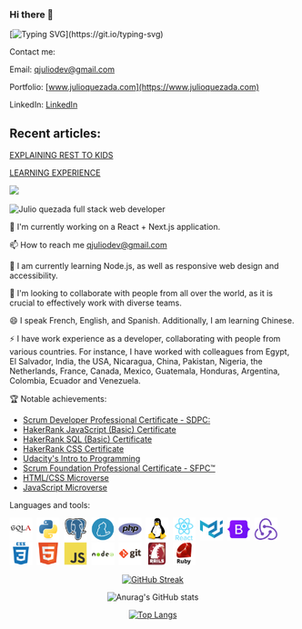 ### Hi there 👋

[![Typing SVG](https://readme-typing-svg.demolab.com?font=Fira+Code&weight=600&pause=1000&color=F7569D&width=435&lines=I+learn+something+new+every+day.)](https://git.io/typing-svg)

Contact me:

Email: qjuliodev@gmail.com

Portfolio: [www.julioquezada.com](https://www.julioquezada.com)

LinkedIn: [LinkedIn](https://www.linkedin.com/in/quezadajulio/)

## Recent articles:
[EXPLAINING REST TO KIDS](https://medium.com/@julio.quezada/explaining-rest-to-kids-the-toy-box-analogy-c5bea90ae436)

[LEARNING EXPERIENCE](https://medium.com/@julio.quezada/maximize-your-microverse-experience-3c7df470b4e0)


![](https://komarev.com/ghpvc/?username=Alejandroq12&color=green&style=flat-square)

![Julio quezada full stack web developer](https://user-images.githubusercontent.com/95459740/229638384-485cb9c3-fa19-4001-8006-b8944ae40783.png)

<!--
**Alejandroq12/Alejandroq12** is a ✨ _special_ ✨ repository because its `README.md` (this file) appears on your GitHub profile.

Here are some ideas to get you started:
- 📫 How to reach me: ...
-->
🔭 I'm currently working on a React + Next.js application. 

📫 How to reach me qjuliodev@gmail.com

🌱 I am currently learning Node.js, as well as responsive web design and accessibility.

👯 I'm looking to collaborate with people from all over the world, as it is crucial to effectively work with diverse teams.

😄 I speak French, English, and Spanish. Additionally, I am learning Chinese.

⚡ I have work experience as a developer, collaborating with people from various countries. For instance, I have worked with colleagues from Egypt, El Salvador, India, the USA, Nicaragua, China, Pakistan, Nigeria, the Netherlands, France, Canada, Mexico, Guatemala, Honduras, Argentina, Colombia, Ecuador and Venezuela.

🏆 Notable achievements:
- [Scrum Developer Professional Certificate - SDPC:](https://www.credly.com/badges/0c47a122-6637-4153-9713-4052063a87bc)
- [HakerRank JavaScript (Basic) Certificate](https://www.hackerrank.com/certificates/b011be88e51e)
- [HakerRank SQL (Basic) Certificate](https://www.hackerrank.com/certificates/1ae59c46437a)
- [HakerRank CSS Certificate](https://www.hackerrank.com/certificates/a750cd1e6aad)
- [Udacity's Intro to Programming ](https://graduation.udacity.com/confirm/A5L4CGUC)
- [Scrum Foundation Professional Certificate - SFPC™](https://www.credly.com/badges/ed048218-ba86-48ef-98d0-1bc815365254/public_url)
- [HTML/CSS Microverse](https://www.credential.net/7a620e80-368e-4fdb-847b-fc6cdf5b8618#gs.uh8gwb)
- [JavaScript Microverse](https://www.credential.net/2561e0ad-3f04-43d0-806a-0e54ffba7c15#gs.zd7vzx)



Languages and tools:
<div> 
  <img src="https://github.com/devicons/devicon/blob/master/icons/sqlalchemy/sqlalchemy-original.svg" title="SQLAlchemy" alt="SQLAlchemy" width="40" height="40"/>&nbsp;
  <img src="https://github.com/devicons/devicon/blob/master/icons/python/python-original.svg" title="Python" alt="Python" width="40" height="40"/>&nbsp;
  <img src="https://github.com/devicons/devicon/blob/master/icons/postgresql/postgresql-original.svg" title="Postgresql" alt="Postgresql" width="40" height="40"/>&nbsp;
  <img src="https://github.com/devicons/devicon/blob/master/icons/yarn/yarn-original.svg" title="Yarn" alt="Yarn" width="40" height="40"/>&nbsp;
  <img src="https://github.com/devicons/devicon/blob/master/icons/php/php-original.svg" title="PHP" alt="PHP" width="40" height="40"/>&nbsp;
  <img src="https://github.com/devicons/devicon/blob/master/icons/linux/linux-original.svg" title="Linux" alt="React" width="40" height="40"/>&nbsp;
  <img src="https://github.com/devicons/devicon/blob/master/icons/react/react-original-wordmark.svg" title="React" alt="React" width="40" height="40"/>&nbsp;
  <img src="https://github.com/devicons/devicon/blob/master/icons/materialui/materialui-original.svg" title="Material UI" alt="Material UI" width="40" height="40"/>&nbsp;
  <img src="https://github.com/devicons/devicon/blob/master/icons/bootstrap/bootstrap-original.svg" title="Bootstrap" alt="Material UI" width="40" height="40"/>&nbsp;
  <img src="https://github.com/devicons/devicon/blob/master/icons/redux/redux-original.svg" title="Redux" alt="Redux " width="40" height="40"/>&nbsp;
  <img src="https://github.com/devicons/devicon/blob/master/icons/css3/css3-plain-wordmark.svg"  title="CSS3" alt="CSS" width="40" height="40"/>&nbsp;
  <img src="https://github.com/devicons/devicon/blob/master/icons/html5/html5-original.svg" title="HTML5" alt="HTML" width="40" height="40"/>&nbsp;
  <img src="https://github.com/devicons/devicon/blob/master/icons/javascript/javascript-original.svg" title="JavaScript" alt="JavaScript" width="40" height="40"/>&nbsp;
  <img src="https://github.com/devicons/devicon/blob/master/icons/nodejs/nodejs-original-wordmark.svg" title="NodeJS" alt="NodeJS" width="40" height="40"/>&nbsp;
  <img src="https://github.com/devicons/devicon/blob/master/icons/git/git-original-wordmark.svg" title="Git" **alt="Git" width="40" height="40"/>&nbsp;
  <img src="https://github.com/devicons/devicon/blob/master/icons/rails/rails-original-wordmark.svg" title="Rails" **alt="Rails" width="40" height="40"/>&nbsp;
  <img src="https://github.com/devicons/devicon/blob/master/icons/ruby/ruby-original-wordmark.svg" title="Ruby" **alt="Ruby" width="40" height="40"/>&nbsp;
</div>

<p align="center">
  <a href="https://git.io/streak-stats">
    <img src="https://streak-stats.demolab.com?user=Alejandroq12&theme=highcontrast" alt="GitHub Streak" />
  </a>
</p>

<p align="center">
  <img src="https://github-readme-stats-git-masterrstaa-rickstaa.vercel.app/api?username=Alejandroq12&count_private=true&theme=radical" alt="Anurag's GitHub stats" />
</p>

<p align="center">
  <a href="https://github.com/anuraghazra/github-readme-stats">
    <img src="https://github-readme-stats.vercel.app/api/top-langs/?username=Alejandroq12&layout=donut-vertical" alt="Top Langs" />
  </a>
</p>


